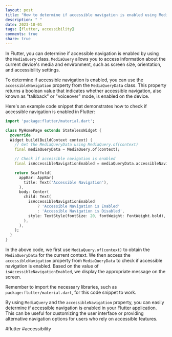 ```yaml
---
layout: post
title: "How to determine if accessible navigation is enabled using MediaQuery in Flutter?"
description: " "
date: 2023-10-01
tags: [flutter, accessibility]
comments: true
share: true
---
```


In Flutter, you can determine if accessible navigation is enabled by using the `MediaQuery` class. `MediaQuery` allows you to access information about the current device's media and environment, such as screen size, orientation, and accessibility settings.

To determine if accessible navigation is enabled, you can use the `accessibleNavigation` property from the `MediaQueryData` class. This property returns a boolean value that indicates whether accessible navigation, also known as "talkback" or "voiceover" mode, is enabled on the device.

Here's an example code snippet that demonstrates how to check if accessible navigation is enabled in Flutter:

```dart
import 'package:flutter/material.dart';

class MyHomePage extends StatelessWidget {
  @override
  Widget build(BuildContext context) {
    // Get the MediaQueryData using MediaQuery.of(context)
    final mediaQueryData = MediaQuery.of(context);

    // Check if accessible navigation is enabled
    final isAccessibleNavigationEnabled = mediaQueryData.accessibleNavigation;

    return Scaffold(
      appBar: AppBar(
        title: Text('Accessible Navigation'),
      ),
      body: Center(
        child: Text(
          isAccessibleNavigationEnabled
              ? 'Accessible Navigation is Enabled'
              : 'Accessible Navigation is Disabled',
          style: TextStyle(fontSize: 20, fontWeight: FontWeight.bold),
        ),
      ),
    );
  }
}
```

In the above code, we first use `MediaQuery.of(context)` to obtain the `MediaQueryData` for the current context. We then access the `accessibleNavigation` property from `MediaQueryData` to check if accessible navigation is enabled. Based on the value of `isAccessibleNavigationEnabled`, we display the appropriate message on the screen.

Remember to import the necessary libraries, such as `package:flutter/material.dart`, for this code snippet to work.

By using `MediaQuery` and the `accessibleNavigation` property, you can easily determine if accessible navigation is enabled in your Flutter application. This can be useful for customizing the user interface or providing alternative navigation options for users who rely on accessible features. 

#flutter #accessibility